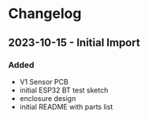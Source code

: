 # Changelog

## 2023-10-15 - Initial Import

### Added

- V1 Sensor PCB
- initial ESP32 BT test sketch
- enclosure design
- initial README with parts list